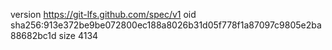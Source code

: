 version https://git-lfs.github.com/spec/v1
oid sha256:913e372be9be072800ec188a8026b31d05f778f1a87097c9805e2ba88682bc1d
size 4134
